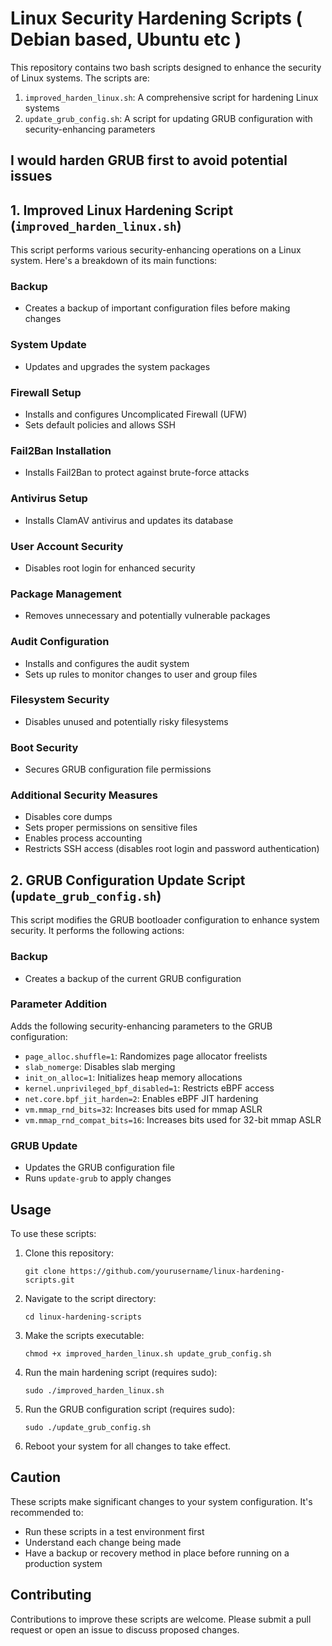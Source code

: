 # Linux Security Hardening Scripts ( Debian based, Ubuntu etc )

This repository contains two bash scripts designed to enhance the security of Linux systems. The scripts are:

1. `improved_harden_linux.sh`: A comprehensive script for hardening Linux systems
2. `update_grub_config.sh`: A script for updating GRUB configuration with security-enhancing parameters

## I would harden GRUB first to avoid potential issues

## 1. Improved Linux Hardening Script (`improved_harden_linux.sh`)

This script performs various security-enhancing operations on a Linux system. Here's a breakdown of its main functions:

### Backup
- Creates a backup of important configuration files before making changes

### System Update
- Updates and upgrades the system packages

### Firewall Setup
- Installs and configures Uncomplicated Firewall (UFW)
- Sets default policies and allows SSH

### Fail2Ban Installation
- Installs Fail2Ban to protect against brute-force attacks

### Antivirus Setup
- Installs ClamAV antivirus and updates its database

### User Account Security
- Disables root login for enhanced security

### Package Management
- Removes unnecessary and potentially vulnerable packages

### Audit Configuration
- Installs and configures the audit system
- Sets up rules to monitor changes to user and group files

### Filesystem Security
- Disables unused and potentially risky filesystems

### Boot Security
- Secures GRUB configuration file permissions

### Additional Security Measures
- Disables core dumps
- Sets proper permissions on sensitive files
- Enables process accounting
- Restricts SSH access (disables root login and password authentication)

## 2. GRUB Configuration Update Script (`update_grub_config.sh`)

This script modifies the GRUB bootloader configuration to enhance system security. It performs the following actions:

### Backup
- Creates a backup of the current GRUB configuration

### Parameter Addition
Adds the following security-enhancing parameters to the GRUB configuration:
- `page_alloc.shuffle=1`: Randomizes page allocator freelists
- `slab_nomerge`: Disables slab merging
- `init_on_alloc=1`: Initializes heap memory allocations
- `kernel.unprivileged_bpf_disabled=1`: Restricts eBPF access
- `net.core.bpf_jit_harden=2`: Enables eBPF JIT hardening
- `vm.mmap_rnd_bits=32`: Increases bits used for mmap ASLR
- `vm.mmap_rnd_compat_bits=16`: Increases bits used for 32-bit mmap ASLR

### GRUB Update
- Updates the GRUB configuration file
- Runs `update-grub` to apply changes

## Usage

To use these scripts:

1. Clone this repository:
   ```
   git clone https://github.com/yourusername/linux-hardening-scripts.git
   ```

2. Navigate to the script directory:
   ```
   cd linux-hardening-scripts
   ```

3. Make the scripts executable:
   ```
   chmod +x improved_harden_linux.sh update_grub_config.sh
   ```

4. Run the main hardening script (requires sudo):
   ```
   sudo ./improved_harden_linux.sh
   ```

5. Run the GRUB configuration script (requires sudo):
   ```
   sudo ./update_grub_config.sh
   ```

6. Reboot your system for all changes to take effect.

## Caution

These scripts make significant changes to your system configuration. It's recommended to:
- Run these scripts in a test environment first
- Understand each change being made
- Have a backup or recovery method in place before running on a production system

## Contributing

Contributions to improve these scripts are welcome. Please submit a pull request or open an issue to discuss proposed changes.
